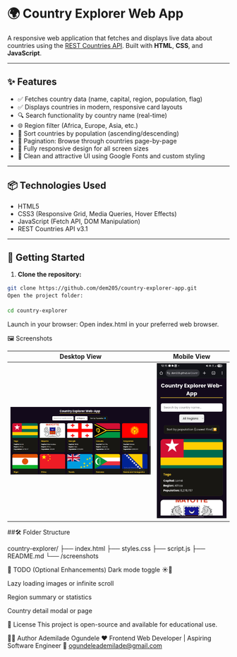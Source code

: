 # 🌍 Country Explorer Web App

A responsive web application that fetches and displays live data about countries using the [REST Countries API](https://restcountries.com/v3.1/all?fields=name,capital,region,flags,population). Built with **HTML**, **CSS**, and **JavaScript**.

---

## ✨ Features

- ✅ Fetches country data (name, capital, region, population, flag)
- ✅ Displays countries in modern, responsive card layouts
- 🔍 Search functionality by country name (real-time)
- 🌐 Region filter (Africa, Europe, Asia, etc.)
- 🔢 Sort countries by population (ascending/descending)
- 📄 Pagination: Browse through countries page-by-page
- 📱 Fully responsive design for all screen sizes
- 💅 Clean and attractive UI using Google Fonts and custom styling

---

## 📦 Technologies Used

- HTML5
- CSS3 (Responsive Grid, Media Queries, Hover Effects)
- JavaScript (Fetch API, DOM Manipulation)
- REST Countries API v3.1

---

## 🚀 Getting Started

1. **Clone the repository:**

```bash
git clone https://github.com/dem205/country-explorer-app.git
Open the project folder:

cd country-explorer
```

Launch in your browser:
Open index.html in your preferred web browser.

🖼️ Screenshots

| Desktop View                                     | Mobile View                                    |
| ------------------------------------------------ | ---------------------------------------------- |
| ![Desktop Screenshot](./image.png) | ![Mobile Screenshot](./Screenshot_20250628_121512_Chrome.jpg) |


##🛠️ Folder Structure

country-explorer/
├── index.html
├── styles.css
├── script.js
├── README.md
└── /screenshots


📌 TODO (Optional Enhancements)
 Dark mode toggle ☀️🌙

 Lazy loading images or infinite scroll

 Region summary or statistics

 Country detail modal or page

📄 License
This project is open-source and available for educational use.

👨‍💻 Author
Ademilade Ogundele ❤
Frontend Web Developer | Aspiring Software Engineer
📧 ogundeleademilade@gmail.com

